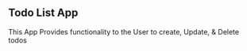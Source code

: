 
## Todo List App

 This App Provides functionality to the User to create, Update, & Delete todos 

